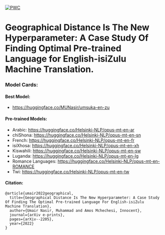 [![PWC](https://img.shields.io/endpoint.svg?url=https://paperswithcode.com/badge/geographical-distance-is-the-new/low-resource-neural-machine-translation-on)](https://paperswithcode.com/sota/low-resource-neural-machine-translation-on?p=geographical-distance-is-the-new)

# Geographical Distance Is The New Hyperparameter: A Case Study Of Finding Optimal Pre-trained Language for English-isiZulu Machine Translation.


### Model Cards:

#### Best Model:

- https://huggingface.co/MUNasir/umsuka-en-zu

#### Pre-trained Models:

- Arabic: https://huggingface.co/Helsinki-NLP/opus-mt-en-ar
- chiShona: https://huggingface.co/Helsinki-NLP/opus-mt-en-sn
- French: https://huggingface.co/Helsinki-NLP/opus-mt-en-fr
- isiXhosa: https://huggingface.co/Helsinki-NLP/opus-mt-en-xh
- Kiswahili: https://huggingface.co/Helsinki-NLP/opus-mt-en-sw
- Luganda: https://huggingface.co/Helsinki-NLP/opus-mt-en-lg
- Romance Languages: https://huggingface.co/Helsinki-NLP/opus-mt-en-ROMANCE
- Twi: https://huggingface.co/Helsinki-NLP/opus-mt-en-tw

#### Citation:
```
@article{umair2022geographical,
  title={Geographical Distance Is The New Hyperparameter: A Case Study Of Finding The Optimal Pre-trained Language For English-isiZulu Machine Translation},
  author={Umair Nasir, Muhammad and Amos Mchechesi, Innocent},
  journal={arXiv e-prints},
  pages={arXiv--2205},
  year={2022}
}
```


